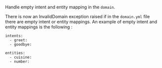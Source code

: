 Handle empty intent and entity mapping in the `domain`.

There is now an InvalidDomain exception raised if in the `domain.yml` file there are empty intent or entity mappings. 
An example of empty intent and entity mappings is the following :
```yaml-rasa
intents:
  - greet:
  - goodbye:

entities:
  - cuisine:
  - number:
```
